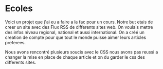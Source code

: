 # Ecoles

Voici un projet que j'ai eu a faire a la fac pour un cours. Notre but etais de creer un site avec des Flux RSS de differents sites web.
On voulais mettre des infos niveau regional, national et aussi international.
On a créé un creation de compte pour que tout le monde puisse aimer leurs articles preferees.

Nous avons rencontré plusieurs soucis avec le CSS nous avons pas reussi a changer la mise en place de chaque article et on du garder le css des differents sites.
